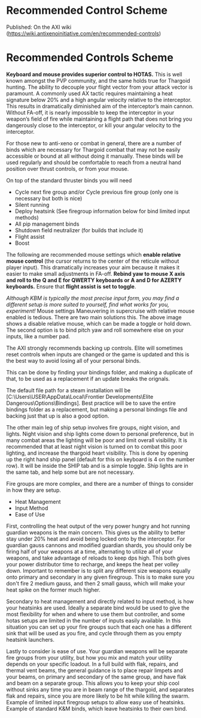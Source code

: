 # Recommended Control Scheme

Published: On the AXI wiki (https://wiki.antixenoinitiative.com/en/recommended-controls)

# Recommended Controls Scheme
 
**Keyboard and mouse provides superior control to HOTAS.** This is well known amongst the PVP community, and the same holds true for Thargoid hunting. The ability to decouple your flight vector from your attack vector is paramount. A commonly used AX tactic requires maintaining a heat signature below 20% and a high angular velocity relative to the interceptor. This results in dramatically diminished aim of the interceptor’s main cannon. Without FA-off, it is nearly impossible to keep the interceptor in your weapon’s field of fire while maintaining a flight path that does not bring you dangerously close to the interceptor, or kill your angular velocity to the interceptor.
 
For those new to anti-xeno or combat in general, there are a number of binds which are necessary for Thargoid combat that may not be easily accessible or bound at all without doing it manually. These binds will be used regularly and should be comfortable to reach from a neutral hand position over thrust controls, or from your mouse.
 
On top of the standard thruster binds you will need
 
- Cycle next fire group and/or Cycle previous fire group (only one is necessary but both is nice)
- Silent running
- Deploy heatsink (See firegroup information below for bind limited input methods)
- All pip management binds
- Shutdown field neutralizer (for builds that include it)
- Flight assist
- Boost

The following are recommended mouse settings which **enable relative mouse control** (the cursor returns to the center of the reticule without player input). This dramatically increases your aim because it makes it easier to make small adjustments in FA-off. **Rebind yaw to mouse X axis and roll to the Q and E for QWERTY keyboards or A and D for AZERTY keyboards.** Ensure that **flight assist is** **set to toggle**. 
 
*Although KBM is typically the most precise input form, you may find a different setup is more suited to yourself, find what works for you, experiment!*
  Mouse settings 
Maneuvering in supercruise with relative mouse enabled is tedious. There are two main solutions this. The above image shows a disable relative mouse, which can be made a toggle or hold down. The second option is to bind pitch yaw and roll somewhere else on your inputs, like a number pad.

The AXI strongly recommends backing up controls. Elite will sometimes reset controls when inputs are changed or the game is updated and this is the best way to avoid losing all of your personal binds. 
 
This can be done by finding your bindings folder, and making a duplicate of that, to be used as a replacement if an update breaks the orignals. 
 
The default file path for a steam installation will be [C:\Users\USER\AppData\Local\Frontier Developments\Elite Dangerous\Options\Bindings]. Best practice will be to save the entire bindings folder as a replacement, but making a personal bindings file and backing just that up is also a good option. 

The other main leg of ship setup involves fire groups, night vision, and lights. Night vision and ship lights come down to personal preference, but in many combat areas the lighting will be poor and limit overall visibility. It is recommended that at least night vision is turned on to combat this poor lighting, and increase the thargoid heart visibility. This is done by opening up the right hand ship panel (default for this on keyboard is 4 on the number row). It will be inside the SHIP tab and is a simple toggle. Ship lights are in the same tab, and help some but are not necessary. 

Fire groups are more complex, and there are a number of things to consider in how they are setup. 

- Heat Management
- Input Method
- Ease of Use

First, controlling the heat output of the very power hungry and hot running guardian weapons is the main concern. This gives us the ability to better stay under 20% heat and avoid being locked onto by the interceptor. For guardian gauss cannons and modified guardian shards, you should only be firing half of your weapons at a time, alternating to utilize all of your weapons, and take advantage of reloads to keep dps high. This both gives your power distributor time to recharge, and keeps the heat per volley down. Important to remember is to split any different size weapons equally onto primary and secondary in any given firegroup. This is to make sure you don't fire 2 medium gauss, and then 2 small gauss, which will make your heat spike on the former much higher.
 
Secondary to heat management and directly related to input method, is how your heatsinks are used. Ideally a separate bind would be used to give the most flexibility for when and where to use them but controller, and some hotas setups are limited in the number of inputs easily available. In this situation you can set up your fire groups such that each one has a different sink that will be used as you fire, and cycle through them as you empty heatsink launchers. 
 
Lastly to consider is ease of use. Your guardian weapons will be separate fire groups from your utility, but how you mix and match your utility depends on your specific loadout. In a full build with flak, repairs, and thermal vent beams, the general guidance is to place repair limpets and your beams, on primary and secondary of the same group, and have flak and beam on a separate group. This allows you to keep your ship cool without sinks any time you are in beam range of the thargoid, and separates flak and repairs, since you are more likely to be hit while killing the swarm.
  Example of limited input firegroup setups to allow easy use of heatsinks. 
 
  Example of standard K&M binds, which leave heatsinks to their own bind.